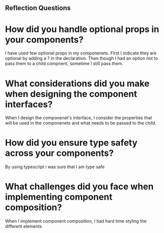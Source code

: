 ## Reflection Questions
# How did you handle optional props in your components?
I have used few optional props in my componenets. First I indicate they are optional by adding a ? in the declaration. Then though I had an option not to pass them to a child compnent, sometime I still pass them. 
# What considerations did you make when designing the component interfaces?
When I design the componenet's interface, I consider the properties that will be used in the componenets and what needs to be passed to the child.
# How did you ensure type safety across your components?
By using typescript i was sure that I am type safe
# What challenges did you face when implementing component composition?
When I implement component composition, I had hard time styling the different elements 